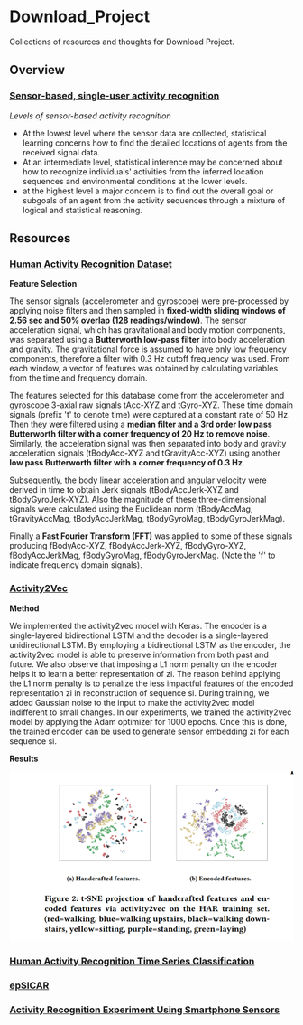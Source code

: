 # Download_Project
Collections of resources and thoughts for Download Project.

## Overview

### [Sensor-based, single-user activity recognition](https://en.wikipedia.org/wiki/Activity_recognition#Sensor-based,_single-user_activity_recognition)

*Levels of sensor-based activity recognition*

- At the lowest level where the sensor data are collected, statistical learning concerns how to find the detailed locations of agents from the received signal data.
- At an intermediate level, statistical inference may be concerned about how to recognize individuals' activities
from the inferred location sequences and environmental conditions at the lower levels.
- at the highest level a major concern is to find out the overall goal or subgoals of an agent from the activity sequences
through a mixture of logical and statistical reasoning.


## Resources

### [Human Activity Recognition Dataset](https://archive.ics.uci.edu/ml/datasets/human+activity+recognition+using+smartphones#)

**Feature Selection**

The sensor signals (accelerometer and gyroscope) were pre-processed by applying noise filters and then sampled in **fixed-width sliding windows of 2.56 sec and 50% overlap (128 readings/window)**. The sensor acceleration signal, which has gravitational and body motion components, was separated using a **Butterworth low-pass filter** into body acceleration and gravity. The gravitational force is assumed to have only low frequency components, therefore a filter with 0.3 Hz cutoff frequency was used. From each window, a vector of features was obtained by calculating variables from the time and frequency domain.

The features selected for this database come from the accelerometer and gyroscope 3-axial raw signals tAcc-XYZ and tGyro-XYZ. These time domain signals (prefix 't' to denote time) were captured at a constant rate of 50 Hz. Then they were filtered using a **median filter and a 3rd order low pass Butterworth filter with a corner frequency of 20 Hz to remove noise**. Similarly, the acceleration signal was then separated into body and gravity acceleration signals (tBodyAcc-XYZ and tGravityAcc-XYZ) using another **low pass Butterworth filter with a corner frequency of 0.3 Hz**. 

Subsequently, the body linear acceleration and angular velocity were derived in time to obtain Jerk signals (tBodyAccJerk-XYZ and tBodyGyroJerk-XYZ). Also the magnitude of these three-dimensional signals were calculated using the Euclidean norm (tBodyAccMag, tGravityAccMag, tBodyAccJerkMag, tBodyGyroMag, tBodyGyroJerkMag). 

Finally a **Fast Fourier Transform (FFT)** was applied to some of these signals producing fBodyAcc-XYZ, fBodyAccJerk-XYZ, fBodyGyro-XYZ, fBodyAccJerkMag, fBodyGyroMag, fBodyGyroJerkMag. (Note the 'f' to indicate frequency domain signals).

### [Activity2Vec](https://arxiv.org/pdf/1907.05597.pdf)

**Method**

We implemented the activity2vec model with Keras. The
encoder is a single-layered bidirectional LSTM and the decoder is a
single-layered unidirectional LSTM. By employing a bidirectional
LSTM as the encoder, the activity2vec model is able to preserve information from both past and future. We also observe that imposing
a L1 norm penalty on the encoder helps it to learn a better representation of zi. The reason behind applying the L1 norm penalty is to penalize the less impactful features of the encoded representation zi in reconstruction of sequence si. During training, we added Gaussian noise to the input to make the activity2vec model indifferent
to small changes. In our experiments, we trained the activity2vec
model by applying the Adam optimizer for 1000 epochs. Once
this is done, the trained encoder can be used to generate sensor
embedding zi for each sequence si.

**Results**

![](img/t-sne_activity2vec.jpg)<!-- .element height="20%" width="20%" -->

### [Human Activity Recognition Time Series Classification](https://machinelearningmastery.com/how-to-develop-rnn-models-for-human-activity-recognition-time-series-classification/)

### [epSICAR ](https://s3.amazonaws.com/academia.edu.documents/42912149/epSICAR_An_Emerging_Patterns_based_Appro20160221-11761-emcy59.pdf)



### [Activity Recognition Experiment Using Smartphone Sensors](https://www.youtube.com/watch?v=XOEN9W05_4A)
